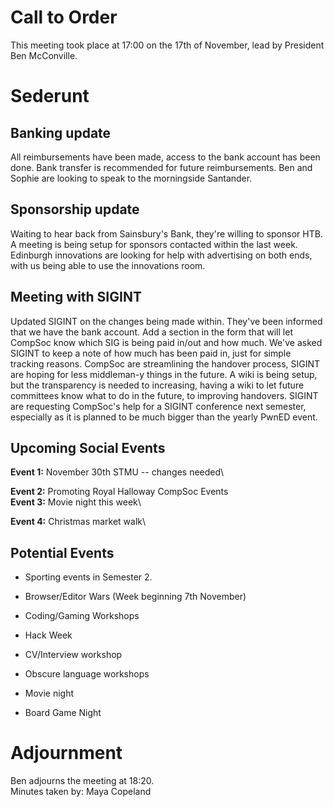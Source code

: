 # Call to Order

This meeting took place at 17:00 on the 17th of November, lead by
President Ben McConville.

# Sederunt

## Banking update

All reimbursements have been made, access to the bank account has been
done. Bank transfer is recommended for future reimbursements. Ben and
Sophie are looking to speak to the morningside Santander.

## Sponsorship update

Waiting to hear back from Sainsbury's Bank, they're willing to sponsor
HTB. A meeting is being setup for sponsors contacted within the last
week. Edinburgh innovations are looking for help with advertising on
both ends, with us being able to use the innovations room.

## Meeting with SIGINT

Updated SIGINT on the changes being made within. They've been informed
that we have the bank account. Add a section in the form that will let
CompSoc know which SIG is being paid in/out and how much. We've asked
SIGINT to keep a note of how much has been paid in, just for simple
tracking reasons. CompSoc are streamlining the handover process, SIGINT
are hoping for less middleman-y things in the future. A wiki is being
setup, but the transparency is needed to increasing, having a wiki to
let future committees know what to do in the future, to improving
handovers. SIGINT are requesting CompSoc's help for a SIGINT conference
next semester, especially as it is planned to be much bigger than the
yearly PwnED event.

## Upcoming Social Events

**Event 1:** November 30th STMU -- changes needed\

**Event 2:** Promoting Royal Halloway CompSoc Events\
**Event 3:** Movie night this week\

**Event 4:** Christmas market walk\

## Potential Events

-   Sporting events in Semester 2.

-   Browser/Editor Wars (Week beginning 7th November)

-   Coding/Gaming Workshops

-   Hack Week

-   CV/Interview workshop

-   Obscure language workshops

-   Movie night

-   Board Game Night

# Adjournment

Ben adjourns the meeting at 18:20.\
Minutes taken by: Maya Copeland
